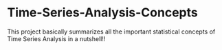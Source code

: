 # Time-Series-Analysis-Concepts
 
This project basically summarizes all the important statistical concepts of Time Series Analysis in a nutshell!!
